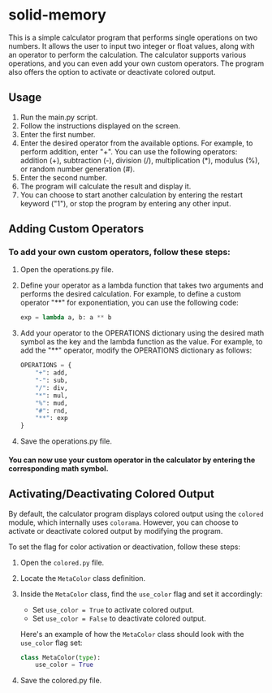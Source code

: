 # solid-memory

This is a simple calculator program that performs single operations on two numbers. It allows the user
to input two integer or float values, along with an operator to perform the calculation. The calculator
supports various operations, and you can even add your own custom operators. The program also offers the
option to activate or deactivate colored output.

## Usage

1. Run the main.py script.
2. Follow the instructions displayed on the screen.
3. Enter the first number.
4. Enter the desired operator from the available options. For example, to perform addition, enter "+". You
   can use the following operators: addition (+), subtraction (-), division (/), multiplication (*),
   modulus (%), or random number generation (#).
5. Enter the second number.
6. The program will calculate the result and display it.
7. You can choose to start another calculation by entering the restart keyword ("1"), or stop the program
   by entering any other input.

## Adding Custom Operators

### To add your own custom operators, follow these steps:

1. Open the operations.py file.
2. Define your operator as a lambda function that takes two arguments and performs the desired calculation. For example, to define a custom operator "**" for exponentiation, you can
   use the following code:

     ```python
     exp = lambda a, b: a ** b
     ```

3. Add your operator to the OPERATIONS dictionary using the desired math symbol as the key and the lambda function as the value. For example, to add the "**" operator, modify the
   OPERATIONS dictionary as follows:

    ```python
    OPERATIONS = {
        "+": add,
        "-": sub,
        "/": div,
        "*": mul,
        "%": mud,
        "#": rnd,
        "**": exp
    }
    ```

4. Save the operations.py file.

#### You can now use your custom operator in the calculator by entering the corresponding math symbol.

## Activating/Deactivating Colored Output

By default, the calculator program displays colored output using the `colored` module, which internally uses `colorama`. However, you can choose to activate or deactivate colored output by modifying the program.

To set the flag for color activation or deactivation, follow these steps:

1. Open the `colored.py` file.
2. Locate the `MetaColor` class definition.
3. Inside the `MetaColor` class, find the `use_color` flag and set it accordingly:
   - Set `use_color = True` to activate colored output.
   - Set `use_color = False` to deactivate colored output.

   Here's an example of how the `MetaColor` class should look with the `use_color` flag set:

    ```python
    class MetaColor(type):
        use_color = True
    ```

4. Save the colored.py file.
